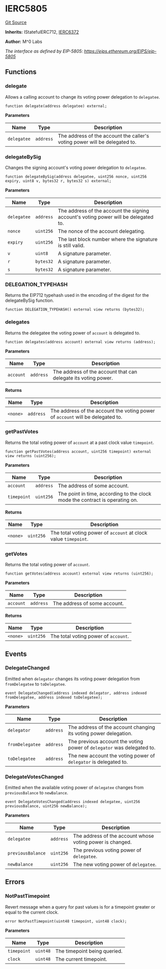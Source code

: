 # IERC5805
[Git Source](https://github.com/MZero-Labs/ttg/blob/0d2761f8db14b390e923f59bdae9799fbf9adf2c/src/abstract/interfaces/IERC5805.sol)

**Inherits:**
IStatefulERC712, [IERC6372](/src/abstract/interfaces/IERC6372.sol/interface.IERC6372.md)

**Author:**
M^0 Labs

*The interface as defined by EIP-5805: https://eips.ethereum.org/EIPS/eip-5805*


## Functions
### delegate

Allows a calling account to change its voting power delegation to `delegatee`.


```solidity
function delegate(address delegatee) external;
```
**Parameters**

|Name|Type|Description|
|----|----|-----------|
|`delegatee`|`address`|The address of the account the caller's voting power will be delegated to.|


### delegateBySig

Changes the signing account's voting power delegation to `delegatee`.


```solidity
function delegateBySig(address delegatee, uint256 nonce, uint256 expiry, uint8 v, bytes32 r, bytes32 s) external;
```
**Parameters**

|Name|Type|Description|
|----|----|-----------|
|`delegatee`|`address`|The address of the account the signing account's voting power will be delegated to.|
|`nonce`|`uint256`|    The nonce of the account delegating.|
|`expiry`|`uint256`|   The last block number where the signature is still valid.|
|`v`|`uint8`|        A signature parameter.|
|`r`|`bytes32`|        A signature parameter.|
|`s`|`bytes32`|        A signature parameter.|


### DELEGATION_TYPEHASH

Returns the EIP712 typehash used in the encoding of the digest for the delegateBySig function.


```solidity
function DELEGATION_TYPEHASH() external view returns (bytes32);
```

### delegates

Returns the delegatee the voting power of `account` is delegated to.


```solidity
function delegates(address account) external view returns (address);
```
**Parameters**

|Name|Type|Description|
|----|----|-----------|
|`account`|`address`|The address of the account that can delegate its voting power.|

**Returns**

|Name|Type|Description|
|----|----|-----------|
|`<none>`|`address`|The address of the account the voting power of `account` will be delegated to.|


### getPastVotes

Returns the total voting power of `account` at a past clock value `timepoint`.


```solidity
function getPastVotes(address account, uint256 timepoint) external view returns (uint256);
```
**Parameters**

|Name|Type|Description|
|----|----|-----------|
|`account`|`address`|  The address of some account.|
|`timepoint`|`uint256`|The point in time, according to the clock mode the contract is operating on.|

**Returns**

|Name|Type|Description|
|----|----|-----------|
|`<none>`|`uint256`|The total voting power of `account` at clock value `timepoint`.|


### getVotes

Returns the total voting power of `account`.


```solidity
function getVotes(address account) external view returns (uint256);
```
**Parameters**

|Name|Type|Description|
|----|----|-----------|
|`account`|`address`|The address of some account.|

**Returns**

|Name|Type|Description|
|----|----|-----------|
|`<none>`|`uint256`|The total voting power of `account`.|


## Events
### DelegateChanged
Emitted when `delegator` changes its voting power delegation from `fromDelegatee` to `toDelegatee`.


```solidity
event DelegateChanged(address indexed delegator, address indexed fromDelegatee, address indexed toDelegatee);
```

**Parameters**

|Name|Type|Description|
|----|----|-----------|
|`delegator`|`address`|    The address of the account changing its voting power delegation.|
|`fromDelegatee`|`address`|The previous account the voting power of `delegator` was delegated to.|
|`toDelegatee`|`address`|  The new account the voting power of `delegator` is delegated to.|

### DelegateVotesChanged
Emitted when the available voting power of `delegatee` changes from `previousBalance` to `newBalance`.


```solidity
event DelegateVotesChanged(address indexed delegatee, uint256 previousBalance, uint256 newBalance);
```

**Parameters**

|Name|Type|Description|
|----|----|-----------|
|`delegatee`|`address`|      The address of the account whose voting power is changed.|
|`previousBalance`|`uint256`|The previous voting power of `delegatee`.|
|`newBalance`|`uint256`|     The new voting power of `delegatee`.|

## Errors
### NotPastTimepoint
Revert message when a query for past values is for a timepoint greater or equal to the current clock.


```solidity
error NotPastTimepoint(uint48 timepoint, uint48 clock);
```

**Parameters**

|Name|Type|Description|
|----|----|-----------|
|`timepoint`|`uint48`|The timepoint being queried.|
|`clock`|`uint48`|    The current timepoint.|

